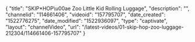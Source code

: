 {
    "title": "SKIP*HOP\u00ae Zoo Little Kid Rolling Luggage",
    "description": "",
    "channelid": "114661406",
    "videoid": "157795707",
    "date_created": "1522776275",
    "date_modified": "1522936097",
    "type": "captivate",
    "layout": "channelVideo",
    "url": "\/latest-videos\/01-skip-hop-zoo-luggage-212304\/114661406-157795707"
}